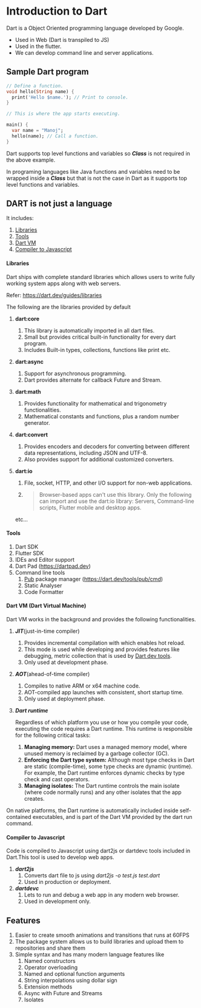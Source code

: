 # Introduction to Dart

Dart is a Object Oriented programming language developed by Google.
* Used in Web (Dart is transpiled to JS)
* Used in the flutter.
* We can develop command line and server applications.


## Sample Dart program 

``` dart
// Define a function.
void hello(String name) {
  print('Hello $name.'); // Print to console.
}

// This is where the app starts executing.

main() {
  var name = "Manoj";
  hello(name); // Call a function.
}

```

Dart supports top level functions and variables so ***Class*** is not required in the above example.

In programing languages like Java functions and variables need to be wrapped inside a ***Class*** but that is not the case in Dart as it supports top level functions and variables.

## DART is not just a language
It includes:
1. [Libraries](#libraries)
2. [Tools](#tools)
3. [Dart VM](#dart-vm-dart-virtual-machine)
4. [Compiler to Javascript](#compiler-to-javascript)


#### Libraries
Dart ships with complete standard libraries which allows users to write fully working system apps along with web servers.

Refer: https://dart.dev/guides/libraries

The following are the libraries provided by default
1. **dart:core**
   1. This library is automatically imported in all dart files.
   2. Small but provides critical built-in functionality for every dart program.
   3. Includes Built-in types, collections, functions like print etc.
2. **dart:async**
   1. Support for asynchronous programming.
   2. Dart provides alternate for callback Future and Stream.
3. **dart:math**
   1. Provides functionality for mathematical and trigonometry functionalities.
   2. Mathematical constants and functions, plus a random number generator.
4. **dart:convert**
   1. Provides encoders and decoders for converting between different data representations, including JSON and UTF-8.
   2. Also provides support for additional customized converters.
5. **dart:io**
   1. File, socket, HTTP, and other I/O support for non-web applications.
   2. > Browser-based apps can't use this library. Only the following can import and use the dart:io library: Servers, Command-line scripts, Flutter mobile and desktop apps.

   etc...

#### Tools
1. Dart SDK
2. Flutter SDK
3. IDEs and Editor support
4. Dart Pad (https://dartpad.dev)
5. Command line tools
   1. [Pub](https://pub.dev/) package manager (https://dart.dev/tools/pub/cmd)
   2. Static Analyser
   3. Code Formatter


#### Dart VM (Dart Virtual Machine)
Dart VM works in the background and provides the following functionalities.
1. ***JIT***(just-in-time compiler)
   1. Provides incremental compilation with which enables hot reload.
   2. This mode is used while developing and provides features like debugging, metric collection that is used by [Dart dev tools](https://dart.dev/tools/dart-devtools).
   3. Only used at development phase.
2. ***AOT***(ahead-of-time compiler)
   1. Compiles to native ARM or x64 machine code.
   2. AOT-compiled app launches with consistent, short startup time.
   3. Only used at deployment phase.
3. ***Dart runtime***
   
   Regardless of which platform you use or how you compile your code, executing the code requires a Dart runtime. This runtime is responsible for the following critical tasks:

   1. **Managing memory:** Dart uses a managed memory model, where unused memory is reclaimed by a garbage collector (GC).
   2. **Enforcing the Dart type system:** Although most type checks in Dart are static (compile-time), some type checks are dynamic (runtime). For example, the Dart runtime enforces dynamic checks by type check and cast operators.
   3. **Managing isolates:** The Dart runtime controls the main isolate (where code normally runs) and any other isolates that the app creates.

On native platforms, the Dart runtime is automatically included inside self-contained executables, and is part of the Dart VM provided by the dart run command.



#### Compiler to Javascript
Code is compiled to Javascript using dart2js or dartdevc tools included in Dart.This tool is used to develop web apps.
1. ***dart2js*** 
   1. Converts dart file to js using *dart2js -o test.js test.dart* 
   2. Used in production or deployment.
2. ***dartdevc***
   1. Lets to run and debug a web app in any modern web browser.
   2. Used in development only.


## Features
1. Easier to create smooth animations and transitions that runs at 60FPS
2. The package system allows us to build libraries and upload them to repositories and share them
3. Simple syntax and has many modern language features like
   1.  Named constructors
   2.  Operator overloading
   3.  Named and optional function arguments
   4.  String interpolations using dollar sign
   5.  Extension methods
   6.  Async with Future and Streams
   7.  Isolates
